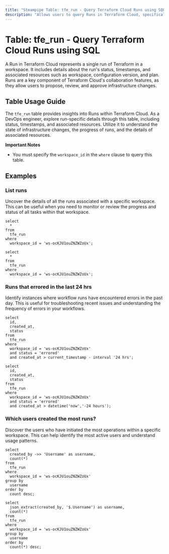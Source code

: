 ```yaml
---
title: "Steampipe Table: tfe_run - Query Terraform Cloud Runs using SQL"
description: "Allows users to query Runs in Terraform Cloud, specifically providing details about the run's status, timestamps, and associated resources."
---
```


# Table: tfe_run - Query Terraform Cloud Runs using SQL

A Run in Terraform Cloud represents a single run of Terraform in a workspace. It includes details about the run's status, timestamps, and associated resources such as workspace, configuration version, and plan. Runs are a key component of Terraform Cloud's collaboration features, as they allow users to propose, review, and approve infrastructure changes.

## Table Usage Guide

The `tfe_run` table provides insights into Runs within Terraform Cloud. As a DevOps engineer, explore run-specific details through this table, including status, timestamps, and associated resources. Utilize it to understand the state of infrastructure changes, the progress of runs, and the details of associated resources.

**Important Notes**
- You must specify the `workspace_id` in the `where` clause to query this table.

## Examples

### List runs
Uncover the details of all the runs associated with a specific workspace. This can be useful when you need to monitor or review the progress and status of all tasks within that workspace.

```sql+postgres
select
  *
from
  tfe_run
where
  workspace_id = 'ws-ocKJU1ouZNZWZoUx';
```

```sql+sqlite
select
  *
from
  tfe_run
where
  workspace_id = 'ws-ocKJU1ouZNZWZoUx';
```

### Runs that errored in the last 24 hrs
Identify instances where workflow runs have encountered errors in the past day. This is useful for troubleshooting recent issues and understanding the frequency of errors in your workflows.

```sql+postgres
select
  id,
  created_at,
  status
from
  tfe_run
where
  workspace_id = 'ws-ocKJU1ouZNZWZoUx'
  and status = 'errored'
  and created_at > current_timestamp - interval '24 hrs';
```

```sql+sqlite
select
  id,
  created_at,
  status
from
  tfe_run
where
  workspace_id = 'ws-ocKJU1ouZNZWZoUx'
  and status = 'errored'
  and created_at > datetime('now','-24 hours');
```

### Which users created the most runs?
Discover the users who have initiated the most operations within a specific workspace. This can help identify the most active users and understand usage patterns.

```sql+postgres
select
  created_by ->> 'Username' as username,
  count(*)
from
  tfe_run
where
  workspace_id = 'ws-ocKJU1ouZNZWZoUx'
group by
  username
order by
  count desc;
```

```sql+sqlite
select
  json_extract(created_by, '$.Username') as username,
  count(*)
from
  tfe_run
where
  workspace_id = 'ws-ocKJU1ouZNZWZoUx'
group by
  username
order by
  count(*) desc;
```